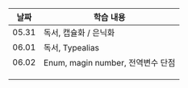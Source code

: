 | 날짜  | 학습 내용                         |
| ----- | --------------------------------- |
| 05.31 | 독서, 캡슐화 / 은닉화             |
| 06.01 | 독서, Typealias                   |
| 06.02 | Enum, magin number, 전역변수 단점 |
|       |                                   |
|       |                                   |
|       |                                   |
